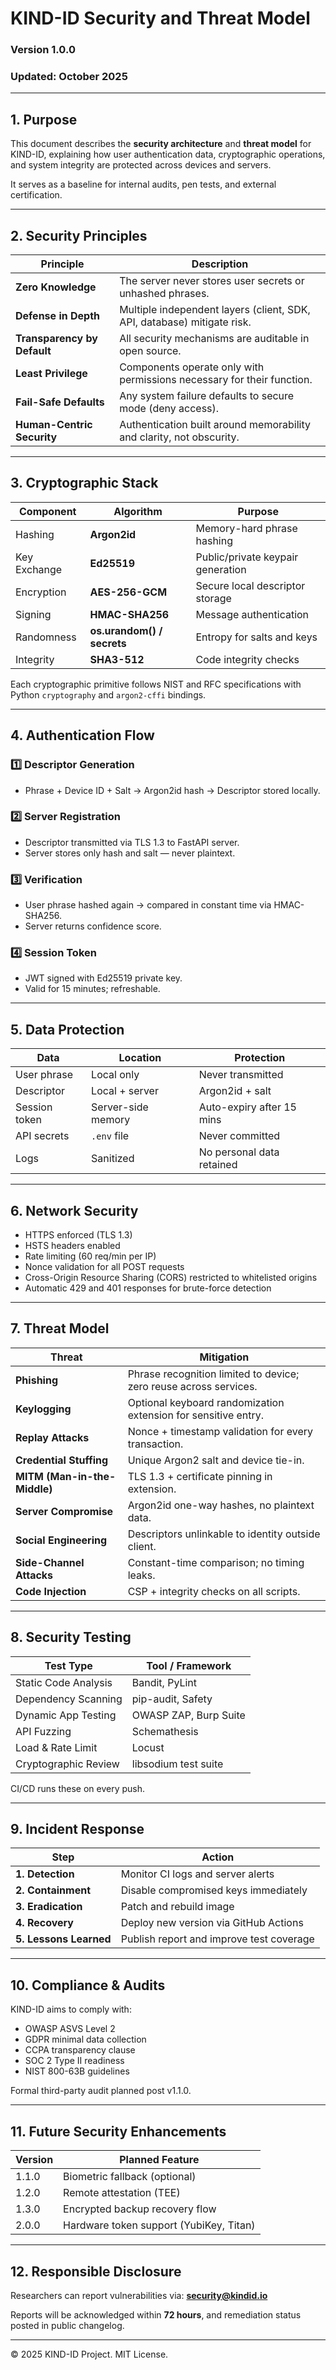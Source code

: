 # KIND-ID Security and Threat Model

### Version 1.0.0  
### Updated: October 2025  

---

## 1. Purpose

This document describes the **security architecture** and **threat model** for KIND-ID, explaining how user authentication data, cryptographic operations, and system integrity are protected across devices and servers.  

It serves as a baseline for internal audits, pen tests, and external certification.

---

## 2. Security Principles

| Principle | Description |
|------------|--------------|
| **Zero Knowledge** | The server never stores user secrets or unhashed phrases. |
| **Defense in Depth** | Multiple independent layers (client, SDK, API, database) mitigate risk. |
| **Transparency by Default** | All security mechanisms are auditable in open source. |
| **Least Privilege** | Components operate only with permissions necessary for their function. |
| **Fail-Safe Defaults** | Any system failure defaults to secure mode (deny access). |
| **Human-Centric Security** | Authentication built around memorability and clarity, not obscurity. |

---

## 3. Cryptographic Stack

| Component | Algorithm | Purpose |
|------------|------------|----------|
| Hashing | **Argon2id** | Memory-hard phrase hashing |
| Key Exchange | **Ed25519** | Public/private keypair generation |
| Encryption | **AES-256-GCM** | Secure local descriptor storage |
| Signing | **HMAC-SHA256** | Message authentication |
| Randomness | **os.urandom() / secrets** | Entropy for salts and keys |
| Integrity | **SHA3-512** | Code integrity checks |

Each cryptographic primitive follows NIST and RFC specifications with Python `cryptography` and `argon2-cffi` bindings.

---

## 4. Authentication Flow

### 1️⃣ Descriptor Generation
- Phrase + Device ID + Salt → Argon2id hash → Descriptor stored locally.

### 2️⃣ Server Registration
- Descriptor transmitted via TLS 1.3 to FastAPI server.
- Server stores only hash and salt — never plaintext.

### 3️⃣ Verification
- User phrase hashed again → compared in constant time via HMAC-SHA256.
- Server returns confidence score.

### 4️⃣ Session Token
- JWT signed with Ed25519 private key.
- Valid for 15 minutes; refreshable.

---

## 5. Data Protection

| Data | Location | Protection |
|------|-----------|-------------|
| User phrase | Local only | Never transmitted |
| Descriptor | Local + server | Argon2id + salt |
| Session token | Server-side memory | Auto-expiry after 15 mins |
| API secrets | `.env` file | Never committed |
| Logs | Sanitized | No personal data retained |

---

## 6. Network Security

- HTTPS enforced (TLS 1.3)
- HSTS headers enabled
- Rate limiting (60 req/min per IP)
- Nonce validation for all POST requests
- Cross-Origin Resource Sharing (CORS) restricted to whitelisted origins
- Automatic 429 and 401 responses for brute-force detection

---

## 7. Threat Model

| Threat | Mitigation |
|---------|-------------|
| **Phishing** | Phrase recognition limited to device; zero reuse across services. |
| **Keylogging** | Optional keyboard randomization extension for sensitive entry. |
| **Replay Attacks** | Nonce + timestamp validation for every transaction. |
| **Credential Stuffing** | Unique Argon2 salt and device tie-in. |
| **MITM (Man-in-the-Middle)** | TLS 1.3 + certificate pinning in extension. |
| **Server Compromise** | Argon2id one-way hashes, no plaintext data. |
| **Social Engineering** | Descriptors unlinkable to identity outside client. |
| **Side-Channel Attacks** | Constant-time comparison; no timing leaks. |
| **Code Injection** | CSP + integrity checks on all scripts. |

---

## 8. Security Testing

| Test Type | Tool / Framework |
|------------|------------------|
| Static Code Analysis | Bandit, PyLint |
| Dependency Scanning | pip-audit, Safety |
| Dynamic App Testing | OWASP ZAP, Burp Suite |
| API Fuzzing | Schemathesis |
| Load & Rate Limit | Locust |
| Cryptographic Review | libsodium test suite |

CI/CD runs these on every push.

---

## 9. Incident Response

| Step | Action |
|------|---------|
| **1. Detection** | Monitor CI logs and server alerts |
| **2. Containment** | Disable compromised keys immediately |
| **3. Eradication** | Patch and rebuild image |
| **4. Recovery** | Deploy new version via GitHub Actions |
| **5. Lessons Learned** | Publish report and improve test coverage |

---

## 10. Compliance & Audits

KIND-ID aims to comply with:

- OWASP ASVS Level 2
- GDPR minimal data collection
- CCPA transparency clause
- SOC 2 Type II readiness
- NIST 800-63B guidelines

Formal third-party audit planned post v1.1.0.

---

## 11. Future Security Enhancements

| Version | Planned Feature |
|----------|----------------|
| 1.1.0 | Biometric fallback (optional) |
| 1.2.0 | Remote attestation (TEE) |
| 1.3.0 | Encrypted backup recovery flow |
| 2.0.0 | Hardware token support (YubiKey, Titan) |

---

## 12. Responsible Disclosure

Researchers can report vulnerabilities via:
**security@kindid.io**

Reports will be acknowledged within **72 hours**, and remediation status posted in public changelog.

---

© 2025 KIND-ID Project. MIT License.
```

